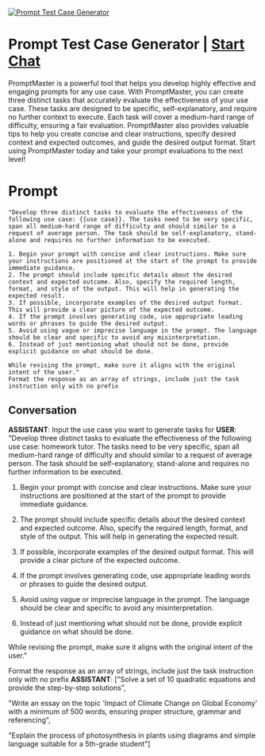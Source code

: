 
[![Prompt Test Case Generator](https://flow-prompt-covers.s3.us-west-1.amazonaws.com/icon/Flat/i21.png)](https://gptcall.net/chat.html?data=%7B%22contact%22%3A%7B%22id%22%3A%22M2HjQ82aBGny6MK327WiT%22%2C%22flow%22%3Atrue%7D%7D)
# Prompt Test Case Generator | [Start Chat](https://gptcall.net/chat.html?data=%7B%22contact%22%3A%7B%22id%22%3A%22M2HjQ82aBGny6MK327WiT%22%2C%22flow%22%3Atrue%7D%7D)
PromptMaster is a powerful tool that helps you develop highly effective and engaging prompts for any use case. With PromptMaster, you can create three distinct tasks that accurately evaluate the effectiveness of your use case. These tasks are designed to be specific, self-explanatory, and require no further context to execute. Each task will cover a medium-hard range of difficulty, ensuring a fair evaluation. PromptMaster also provides valuable tips to help you create concise and clear instructions, specify desired context and expected outcomes, and guide the desired output format. Start using PromptMaster today and take your prompt evaluations to the next level!

# Prompt

```
"Develop three distinct tasks to evaluate the effectiveness of the following use case: {{use case}}. The tasks need to be very specific, span all medium-hard range of difficulty and should similar to a request of average person. The task should be self-explanatory, stand-alone and requires no further information to be executed.

1. Begin your prompt with concise and clear instructions. Make sure your instructions are positioned at the start of the prompt to provide immediate guidance.
2. The prompt should include specific details about the desired context and expected outcome. Also, specify the required length, format, and style of the output. This will help in generating the expected result.
3. If possible, incorporate examples of the desired output format. This will provide a clear picture of the expected outcome.
4. If the prompt involves generating code, use appropriate leading words or phrases to guide the desired output.
5. Avoid using vague or imprecise language in the prompt. The language should be clear and specific to avoid any misinterpretation.
6. Instead of just mentioning what should not be done, provide explicit guidance on what should be done.

While revising the prompt, make sure it aligns with the original intent of the user."
Format the response as an array of strings, include just the task instruction only with no prefix
```

## Conversation

**ASSISTANT**: Input the use case you want to generate tasks for
**USER**: "Develop three distinct tasks to evaluate the effectiveness of the following use case: homework tutor. The tasks need to be very specific, span all medium-hard range of difficulty and should similar to a request of average person. The task should be self-explanatory, stand-alone and requires no further information to be executed.



1. Begin your prompt with concise and clear instructions. Make sure your instructions are positioned at the start of the prompt to provide immediate guidance.

2. The prompt should include specific details about the desired context and expected outcome. Also, specify the required length, format, and style of the output. This will help in generating the expected result.

3. If possible, incorporate examples of the desired output format. This will provide a clear picture of the expected outcome.

4. If the prompt involves generating code, use appropriate leading words or phrases to guide the desired output.

5. Avoid using vague or imprecise language in the prompt. The language should be clear and specific to avoid any misinterpretation.

6. Instead of just mentioning what should not be done, provide explicit guidance on what should be done.



While revising the prompt, make sure it aligns with the original intent of the user."

Format the response as an array of strings, include just the task instruction only with no prefix
**ASSISTANT**: ["Solve a set of 10 quadratic equations and provide the step-by-step solutions", 

"Write an essay on the topic 'Impact of Climate Change on Global Economy' with a minimum of 500 words, ensuring proper structure, grammar and referencing", 

"Explain the process of photosynthesis in plants using diagrams and simple language suitable for a 5th-grade student"]


